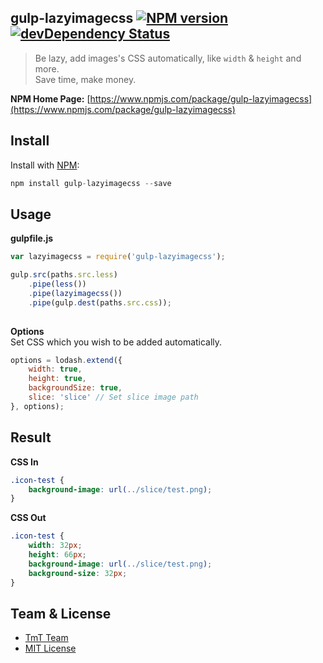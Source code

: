 ## gulp-lazyimagecss [![NPM version](https://badge.fury.io/js/gulp-lazyimagecss.png)](http://badge.fury.io/js/gulp-lazyimagecss) [![devDependency Status](https://david-dm.org/weixin/gulp-lazyimagecss/dev-status.png?theme=shields.io)](https://david-dm.org/weixin/gulp-lazyimagecss#info=devDependencies)

> Be lazy, add images's CSS automatically, like `width` & `height` and more.    
> Save time, make money.

**NPM Home Page:** [https://www.npmjs.com/package/gulp-lazyimagecss](https://www.npmjs.com/package/gulp-lazyimagecss)

## Install

Install with [NPM](https://npmjs.org/):

```javascript
npm install gulp-lazyimagecss --save
```

## Usage

**gulpfile.js**

```javascript
var lazyimagecss = require('gulp-lazyimagecss');

gulp.src(paths.src.less)
    .pipe(less())
    .pipe(lazyimagecss())
    .pipe(gulp.dest(paths.src.css));
        	
```

**Options**  
Set CSS which you wish to be added automatically.

```javascript
options = lodash.extend({
    width: true,
    height: true,
    backgroundSize: true, 
    slice: 'slice' // Set slice image path
}, options);
```

## Result

**CSS In**


```css
.icon-test {
	background-image: url(../slice/test.png);
}
```

**CSS Out**

```css
.icon-test {
	width: 32px;
	height: 66px;
	background-image: url(../slice/test.png);
	background-size: 32px;
}
```

## Team & License

* [TmT Team](https://github.com/orgs/TmT/people)
* [MIT License](http://en.wikipedia.org/wiki/MIT_License)